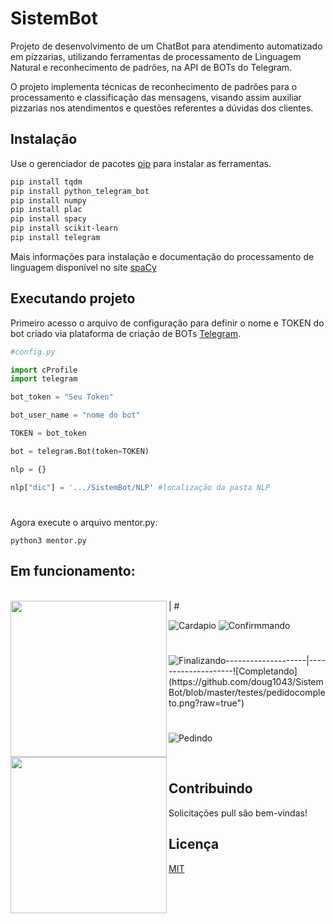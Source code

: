 # SistemBot

Projeto de desenvolvimento de um ChatBot para atendimento automatizado em pizzarias, utilizando ferramentas de processamento de Linguagem Natural e reconhecimento de padrões, na API de BOTs do Telegram. 

O projeto implementa técnicas de reconhecimento de padrões para o processamento
e classificação das mensagens, visando assim auxiliar pizzarias nos atendimentos e questões
referentes a dúvidas dos clientes.

## Instalação

Use o gerenciador de pacotes [pip](https://pip.pypa.io/en/stable/) para instalar as ferramentas.

```bash
pip install tqdm
pip install python_telegram_bot
pip install numpy
pip install plac
pip install spacy
pip install scikit-learn
pip install telegram
```

Mais informações para instalação e documentação do processamento de linguagem disponível no site [spaCy](https://spacy.io/usage)

## Executando projeto
Primeiro acesso o arquivo de configuração para definir o nome e TOKEN do bot criado via plataforma de criação de BOTs [Telegram](https://core.telegram.org/bots/api).

```python
#config.py

import cProfile
import telegram

bot_token = "Seu Token"

bot_user_name = "nome do bot"

TOKEN = bot_token

bot = telegram.Bot(token=TOKEN)

nlp = {}

nlp["dic"] = '.../SistemBot/NLP' #localização da pasta NLP
```
#
Agora execute o arquivo mentor.py:

```
python3 mentor.py
```
## Em funcionamento:
<br>
<img src="https://github.com/doug1043/SistemBot/blob/master/testes/cardapio.png?raw="true"" min-width="250px" max-width="250px" width="250px" align="left"> | <img src="https://github.com/doug1043/SistemBot/blob/master/testes/confirma.png?raw="true"" min-width="250px" max-width="250px" width="250px" align="left">
#

![Cardapio](https://github.com/doug1043/SistemBot/blob/master/testes/cardapio.png?raw="true")  ![Confirmmando](https://github.com/doug1043/SistemBot/blob/master/testes/confirma.png?raw=true")
 # 
![Finalizando](https://github.com/doug1043/SistemBot/blob/master/testes/finalizado.png?raw=true")--------------------|--------------------![Completando](https://github.com/doug1043/SistemBot/blob/master/testes/pedidocompleto.png?raw=true")
 # 
![Pedindo](https://github.com/doug1043/SistemBot/blob/master/testes/pedidopizza.png?raw=true")
  
<br>

## Contribuindo
Solicitações pull são bem-vindas!

## Licença
[MIT](https://choosealicense.com/licenses/mit/)

